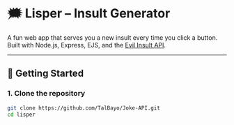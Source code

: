 # 🗯️ Lisper – Insult Generator

A fun web app that serves you a new insult every time you click a button. Built with Node.js, Express, EJS, and the [Evil Insult API](https://evilinsult.com).

---

## 🚀 Getting Started

### 1. Clone the repository

```bash
git clone https://github.com/TalBayo/Joke-API.git
cd lisper
